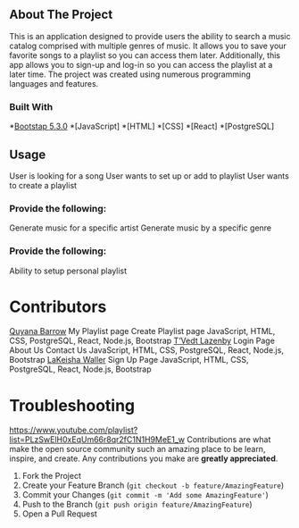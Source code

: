 ## About The Project
This is an application designed to provide users the ability to search a music catalog comprised with multiple genres of music. It allows you to save your favorite songs to a playlist so you can access them later. Additionally, this app allows you to sign-up and log-in so you can access the playlist at a later time. The project was created using numerous programming languages and features.

### Built With
*[Bootstap 5.3.0](https://getbootstrap.com/docs/5.2/getting-started/introduction/)
*[JavaScript]
*[HTML]
*[CSS]
*[React]
*[PostgreSQL]

## Usage
User is looking for a song
User wants to set up or add to playlist
User wants to create a playlist

### Provide the following:
Generate music for a specific artist
Generate music by a specific genre

### Provide the following:
Ability to setup personal playlist

# Contributors
[Quyana Barrow](https://github.com/qb-829)
My Playlist page
Create Playlist page
JavaScript, HTML, CSS, PostgreSQL, React, Node.js, Bootstrap
[T’Vedt Lazenby](https://github.com/10DownPro)
Login Page
About Us
Contact Us
JavaScript, HTML, CSS, PostgreSQL, React, Node.js, Bootstrap
[LaKeisha Waller](https://github.com/keishadw44)
Sign Up Page
JavaScript, HTML, CSS, PostgreSQL, React, Node.js, Bootstrap

# Troubleshooting
  https://www.youtube.com/playlist?list=PLzSwElH0xEqUm66r8qr2fC1N1H9MeE1_w
Contributions are what make the open source community such an amazing place to be learn, inspire, and create. Any contributions you make are **greatly appreciated**.
1. Fork the Project
2. Create your Feature Branch (`git checkout -b feature/AmazingFeature`)
3. Commit your Changes (`git commit -m 'Add some AmazingFeature'`)
4. Push to the Branch (`git push origin feature/AmazingFeature`)
5. Open a Pull Request